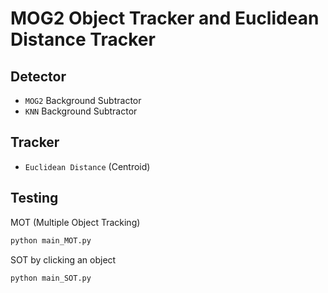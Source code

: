 # MOG2 Object Tracker and Euclidean Distance Tracker

## Detector
 - `MOG2` Background Subtractor
 - `KNN` Background Subtractor

## Tracker
 - `Euclidean Distance` (Centroid)

## Testing

MOT (Multiple Object Tracking)

```bash
python main_MOT.py
```

SOT by clicking an object

```bash
python main_SOT.py
```